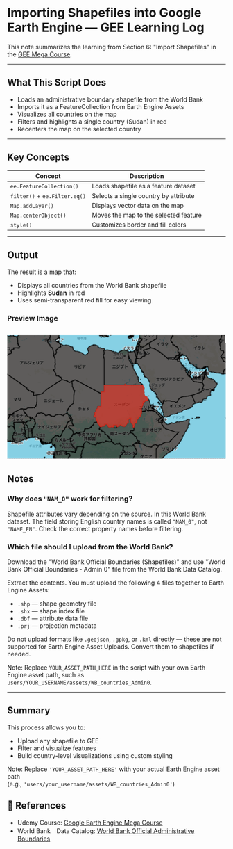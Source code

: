 # Importing Shapefiles into Google Earth Engine — GEE Learning Log

This note summarizes the learning from Section 6: "Import Shapefiles" in the [GEE Mega Course](https://www.udemy.com/course/google-earth-engine-gis-remote-sensing/learn/lecture/42661316#overview).

---

## What This Script Does

- Loads an administrative boundary shapefile from the World Bank
- Imports it as a FeatureCollection from Earth Engine Assets
- Visualizes all countries on the map
- Filters and highlights a single country (Sudan) in red
- Recenters the map on the selected country

---

## Key Concepts

| Concept                        | Description |
|-------------------------------|-------------|
| `ee.FeatureCollection()`       | Loads shapefile as a feature dataset |
| `filter()` + `ee.Filter.eq()`  | Selects a single country by attribute |
| `Map.addLayer()`               | Displays vector data on the map |
| `Map.centerObject()`           | Moves the map to the selected feature |
| `style()`                      | Customizes border and fill colors |

---

## Output

The result is a map that:

- Displays all countries from the World Bank shapefile
- Highlights **Sudan** in red
- Uses semi-transparent red fill for easy viewing

### Preview Image
![Image_Sudan_highlighted](map_wb_country_sudan_highlighted_2022.png)
---

## Notes

### Why does `"NAM_0"` work for filtering?

Shapefile attributes vary depending on the source. In this World Bank dataset.
The field storing English country names is called `"NAM_0"`, not `"NAME_EN"`.
Check the correct property names before filtering.

### Which file should I upload from the World Bank?

Download the "World Bank Official Boundaries (Shapefiles)" and use "World Bank Official Boundaries - Admin 0" file from the World Bank Data Catalog.

Extract the contents. You must upload the following 4 files together to Earth Engine Assets:

- `.shp` — shape geometry file
- `.shx` — shape index file
- `.dbf` — attribute data file
- `.prj` — projection metadata

Do not upload formats like `.geojson`, `.gpkg`, or `.kml` directly — these are not supported for Earth Engine Asset Uploads. Convert them to shapefiles if needed.

Note: Replace `YOUR_ASSET_PATH_HERE` in the script with your own Earth Engine asset path, such as `users/YOUR_USERNAME/assets/WB_countries_Admin0`.

---

## Summary

This process allows you to:

- Upload any shapefile to GEE
- Filter and visualize features
- Build country-level visualizations using custom styling
  
Note: Replace `'YOUR_ASSET_PATH_HERE'` with your actual Earth Engine asset path  
(e.g., `'users/your_username/assets/WB_countries_Admin0'`)

## 🔗 References
- Udemy Course: [Google Earth Engine Mega Course](https://www.udemy.com/course/google-earth-engine-gis-remote-sensing/learn/lecture/42661316#overview)
- World Bank　Data Catalog: [World Bank Official Administrative Boundaries](https://datacatalog.worldbank.org/search/dataset/0038272/World-Bank-Official-Boundaries)
